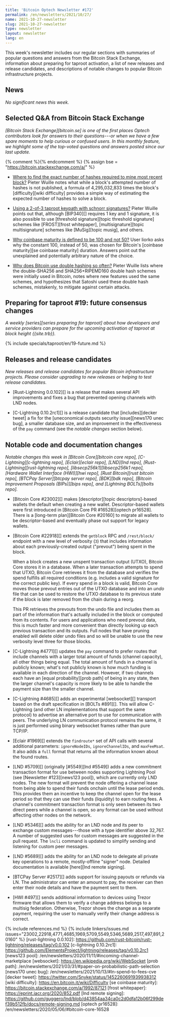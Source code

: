 ```yaml
---
title: 'Bitcoin Optech Newsletter #172'
permalink: /en/newsletters/2021/10/27/
name: 2021-10-27-newsletter
slug: 2021-10-27-newsletter
type: newsletter
layout: newsletter
lang: en
---
```

This week's newsletter includes our regular sections with summaries of
popular questions and answers from the Bitcoin Stack Exchange,
information about preparing for taproot activation, a list of new
releases and release candidates, and descriptions of notable changes to
popular Bitcoin infrastructure projects.

## News

*No significant news this week.*

## Selected Q&A from Bitcoin Stack Exchange

*[Bitcoin Stack Exchange][bitcoin.se] is one of the first places Optech
contributors look for answers to their questions---or when we have a
few spare moments to help curious or confused users.  In
this monthly feature, we highlight some of the top-voted questions and
answers posted since our last update.*

{% comment %}<!-- https://bitcoin.stackexchange.com/search?tab=votes&q=created%3a1m..%20is%3aanswer -->{% endcomment %}
{% assign bse = "https://bitcoin.stackexchange.com/a/" %}

- [Where to find the exact number of hashes required to mine most recent block?]({{bse}}110330)
  Pieter Wuille notes what while a block's attempted number of hashes is not
  published, a formula of 4,295,032,833 times the block's [difficulty][wiki
  difficulty] provides a simple way of estimating the expected number of hashes
  to solve a block.

- [Using a 2-of-3 taproot keypath with schnorr signatures?]({{bse}}110249)
  Pieter Wuille points out that, although [BIP340][] requires 1 key and 1 signature,
  it is also possible to use [threshold signature][topic threshold signature] schemes like
  [FROST][frost whitepaper], [multisignature][topic multisignature] schemes like
  [MuSig][topic musig], and others.

- [Why coinbase maturity is defined to be 100 and not 50?]({{bse}}110085)
  User liorko asks why the constant 100, instead of 50, was chosen for Bitcoin's [coinbase
  maturity][se coinbase maturity] duration. Answers point out the unexplained and
  potentially arbitrary nature of the choice.

- [Why does Bitcoin use double hashing so often?]({{bse}}110065)
  Pieter Wuille lists where the double-SHA256 and SHA256+RIPEMD160 double hash schemes
  were initially used in Bitcoin, notes where new features used the same
  schemes, and hypothesizes that Satoshi used these double hash schemes, mistakenly, to
  mitigate against certain attacks.

## Preparing for taproot #19: future consensus changes

*A weekly [series][series preparing for taproot] about how developers
and service providers can prepare for the upcoming activation of taproot
at block height {{site.trb}}.*

{% include specials/taproot/en/19-future.md %}

## Releases and release candidates

*New releases and release candidates for popular Bitcoin infrastructure
projects.  Please consider upgrading to new releases or helping to test
release candidates.*

- [Rust-Lightning 0.0.102][] is a release that makes several API
  improvements and fixes a bug that prevented opening channels with LND
  nodes.

- [C-Lightning 0.10.2rc1][] is a release candidate that [includes][decker
  tweet] a fix for the [uneconomical outputs security issue][news170
  unec bug], a smaller database size, and an improvement in the
  effectiveness of the `pay` command (see the *notable changes* section
  below).

## Notable code and documentation changes

*Notable changes this week in [Bitcoin Core][bitcoin core repo],
[C-Lightning][c-lightning repo], [Eclair][eclair repo], [LND][lnd repo],
[Rust-Lightning][rust-lightning repo], [libsecp256k1][libsecp256k1
repo], [Hardware Wallet Interface (HWI)][hwi repo],
[Rust Bitcoin][rust bitcoin repo], [BTCPay Server][btcpay server repo],
[BDK][bdk repo], [Bitcoin Improvement Proposals (BIPs)][bips repo], and
[Lightning BOLTs][bolts repo].*

- [Bitcoin Core #23002][] makes [descriptor][topic descriptors]-based
  wallets the default when creating a new wallet. Descriptor-based wallets
  were first introduced in [Bitcoin Core PR #16528][optech pr16528]. There
  is a [long-term plan][Bitcoin Core #20160] to migrate all wallets to be
  descriptor-based and eventually phase out support for legacy wallets.

- [Bitcoin Core #22918][] extends the `getblock` RPC and `/rest/block/`
  endpoint with a new level of verbosity (`3`) that includes information
  about each previously-created output ("prevout") being spent in the
  block.

    When a block creates a new unspent transaction output (UTXO),
    Bitcoin Core stores it in a database.  When a later transaction
    attempts to spend that UTXO, Bitcoin Core retrieves it from the
    database and verifies the spend fulfills all required conditions
    (e.g. includes a valid signature for the correct public key).  If
    every spend in a block is valid, Bitcoin Core moves those prevout
    entries out of the UTXO database and into an *undo* file that can be
    used to restore the UTXO database to its previous state if the block
    is later removed from the chain during a reorg.

    This PR retrieves the prevouts from the undo file and includes them
    as part of the information that's actually included in the block or
    computed from its contents.  For users and applications who need
    prevout data, this is much faster and more convenient than directly
    looking up each previous transaction and its outputs.  Full nodes
    that have pruning enabled will delete older undo files and so will
    be unable to use the new verbosity level three for those blocks.

- [C-Lightning #4771][] updates the `pay` command to prefer routes that
  include channels with a larger total amount of funds (channel
  capacity), all other things being equal.  The total amount of funds in
  a channel is publicly known; what's not publicly known is how much
  funding is available in each direction of the channel.  However, if
  two channels each have an [equal probability][prob path] of being in any state,
  then the larger channel's capacity is more likely to be able to handle
  the payment size than the smaller channel.

- [C-Lightning #4685][] adds an experimental [websocket][] transport
  based on the draft specification in [BOLTs #891][].  This will allow
  C-Lightning (and other LN implementations that support the same
  protocol) to advertise an alternative port to use for communication
  with peers.  The underlying LN communication protocol remains the
  same, it is just performed using binary websocket frames rather than
  pure TCP/IP.

- [Eclair #1969][] extends the `findroute*` set of API calls with
  several additional parameters: `ignoreNodeIDs`, `ignoreChannelIDs`,
  and `maxFeeMsat`.  It also adds a `full` format that returns
  all the information known about the found routes.

- [LND #5709][] (originally [#5549][lnd #5549]) adds a new commitment
  transaction format for use between nodes supporting Lightning Pool
  (see [Newsletter #123][news123 pool]), which are currently only LND nodes.
  The new format will prevent the node offering a channel lease from
  being able to spend their funds onchain until the lease period ends.
  This provides them an incentive to keep the channel open for the lease
  period so that they can use their funds (liquidity) to earn routing
  fees.  A channel's commitment transaction format is only seen between
  its two direct peers while a channel is open, so any format can be used
  without affecting other nodes on the network.

- [LND #5346][] adds the ability for an LND node and its peer to
  exchange custom messages---those with a type identifier above 32,767.
  A number of suggested uses for custom messages are suggested in the
  pull request.  The `lncli` command is updated to simplify sending and
  listening for custom peer messages.

- [LND #5689][] adds the ability for an LND node to delegate all private key
  operations to a remote, mostly-offline "signer" node. Detailed documentation
  is available [here][lnd remote signing].

- [BTCPay Server #2517][] adds support for issuing payouts or refunds
  via LN.  The administrator can enter an amount to pay, the receiver
  can then enter their node details and have the payment sent to them.

- [HWI #497][] sends additional information to devices using Trezor
  firmware that allows them to verify a change address belongs to a
  multisig federation.  Otherwise, Trezor shows the change as a separate
  payment, requiring the user to manually verify their change address is
  correct.

{% include references.md %}
{% include linkers/issues.md issues="23002,22918,4771,4685,1969,5709,5549,5346,5689,2517,497,891,20160" %}
[rust-lightning 0.0.102]: https://github.com/rust-bitcoin/rust-lightning/releases/tag/v0.0.102
[c-lightning 0.10.2rc1]: https://github.com/ElementsProject/lightning/releases/tag/v0.10.2rc1
[news123 pool]: /en/newsletters/2020/11/11/#incoming-channel-marketplace
[websocket]: https://en.wikipedia.org/wiki/WebSocket
[prob path]: /en/newsletters/2021/03/31/#paper-on-probabilistic-path-selection
[news170 unec bug]: /en/newsletters/2021/10/13/#ln-spend-to-fees-cve
[decker tweet]: https://twitter.com/Snyke/status/1452260691939938312
[wiki difficulty]: https://en.bitcoin.it/wiki/Difficulty
[se coinbase maturity]: https://bitcoin.stackexchange.com/a/1992/87121
[frost whitepaper]: https://eprint.iacr.org/2020/852.pdf
[lnd remote signing]: https://github.com/guggero/lnd/blob/d43854aa34ca0c2d0dfa12b06f299def39b512fb/docs/remote-signing.md
[optech pr16528]: /en/newsletters/2020/05/06/#bitcoin-core-16528
